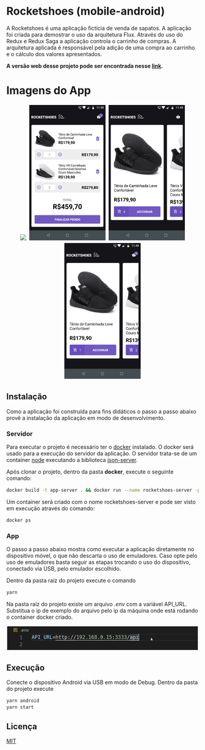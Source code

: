 # Rocketshoes (mobile-android)

A Rocketshoes é uma aplicação fictícia de venda de sapatos. A aplicação foi criada para demostrar o uso da arquitetura Flux. Através do uso do Redux e Redux Saga a aplicação controla o carrinho de compras. A arquitetura aplicada é responsável pela adição de uma compra ao carrinho e o cálculo dos valores apresentados.

**A versão web desse projeto pode ser encontrada nesse [link](https://github.com/jozieliosantiago/rocketshoes).**

# Imagens do App
<p align="center">
  <img src=".github/rocketshoes.gif" width="200px" style="margin: 2px">
  <img src=".github/cart.png" width="200px" style="margin: 2px">
  <img src=".github/home.png" width="200px" style="margin: 2px">
  <img src=".github/total-in-cart.png" width="200px" style="margin: 2px">
</p>

## Instalação

Como a aplicação foi construída para fins didáticos o passo a passo abaixo provê a instalação da aplicação em modo de desenvolvimento.

### Servidor

Para executar o projeto é necessário ter o [docker](https://www.docker.com/) instalado. O docker será usado para a execução do servidor da aplicação. O servidor trata-se de um container [node](https://hub.docker.com/_/node/) executando a biblioteca [json-server](https://github.com/typicode/json-server).

Após clonar o projeto, dentro da pasta **docker**, execute o seguinte comando:

```bash
docker build -t app-server . && docker run --name rocketshoes-server -p 3333:3333 -it -d app-server
```
Um container será criado com o nome rocketshoes-server e pode ser visto em execução através do comando:
```bash
docker ps
```
### App
<!-- docker stop rocketshoes-server && docker rm rocketshoes-server && docker rmi app-server -->

O passo a passo abaixo mostra como executar a aplicação diretamente no dispositivo móvel, o que não descarta o uso de emuladores. Caso opte pelo uso de emuladores basta seguir as etapas trocando o uso do dispositivo, conectado via USB, pelo emulador escolhido.

Dentro da pasta raíz do projeto execute o comando

```bash
yarn
```
Na pasta raíz do projeto existe um arquivo *.env* com a variável API_URL. Substitua o ip de exemplo do arquivo pelo ip da máquina onde está rodando o container docker criado.

<img src=".github/change-ip.gif" width="500px" style="margin: 2px">

## Execução

Conecte o dispositivo Android via USB em modo de Debug. Dentro da pasta do projeto execute
```bash
yarn android
yarn start
```

## Licença
[MIT](https://choosealicense.com/licenses/mit/)
